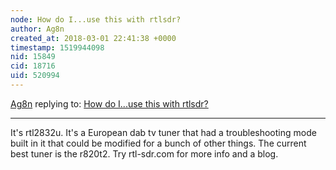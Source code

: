 ```yaml
---
node: How do I...use this with rtlsdr?
author: Ag8n
created_at: 2018-03-01 22:41:38 +0000
timestamp: 1519944098
nid: 15849
cid: 18716
uid: 520994
---
```




[Ag8n](../profile/Ag8n) replying to: [How do I...use this with rtlsdr?](../notes/Ag8n/03-01-2018/how-do-i-use-this-with-rtlsdr)

----
It's rtl2832u. It's a European dab tv tuner that had a troubleshooting mode built in it that could be modified for a bunch of other things.  The current best tuner is the r820t2.  Try rtl-sdr.com for more info and a blog.